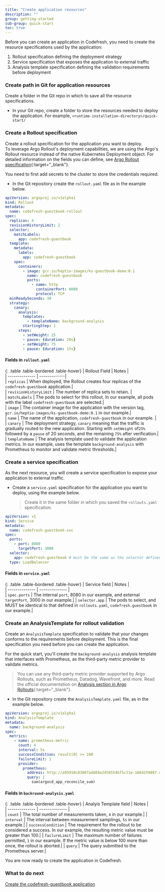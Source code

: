 ```yaml
---
title: "Create application resources"
description: ""
group: getting-started
sub-group: quick-start
toc: true
---
```


Before you can create an application in Codefresh, you need to create the resource specifications used by the application:

1. Rollout specification defining the deployment strategy 
1. Service specification that exposes the application to external traffic
1. Analysis template specification defining the validation requirements before deployment


### Create path in Git for application resources
Create a folder in the Git repo in which to save all the resource specifications. 

* In your Git repo, create a folder to store the resources needed to deploy the application.
  For example, `<runtime-installation-directory>/quick-start/`

### Create a Rollout specification

Create a rollout specification for the application you want to deploy.  
To leverage Argo Rollout's deployment capabilities, we are using the Argo's Rollout resource instead of the native Kubernetes Deployment object.
For detailed information on the fields you can define, see [Argo Rollout specification](https://argoproj.github.io/argo-rollouts/features/specification/){:target="\_blank"}. 

 You need to first add secrets to the cluster to store the credentials required. 

* In the Git repository create the `rollout.yaml` file as in the example below.


```yaml
apiVersion: argoproj.io/v1alpha1
kind: Rollout
metadata:
  name: codefresh-guestbook-rollout
spec:
  replicas: 4
  revisionHistoryLimit: 2
  selector:
    matchLabels:
      app: codefresh-guestbook
  template:
    metadata:
      labels:
        app: codefresh-guestbook
    spec:
      containers:
        - image: gcr.io/heptio-images/ks-guestbook-demo:0.1
          name: codefresh-guestbook
          ports:
            - name: http
              containerPort: 8080
              protocol: TCP
  minReadySeconds: 30
  strategy:
    canary:
      analysis:
        templates:
          - templateName: background-analysis
        startingStep: 1
      steps:
        - setWeight: 25
        - pause: {duration: 20s}
        - setWeight: 75
        - pause: {duration: 15s}
```

####  Fields in `rollout.yaml`

{: .table .table-bordered .table-hover}
|  Rollout Field                             | Notes        |  
| --------------                     | -------------|  
| `replicas`                         | When deployed, the Rollout creates four replicas of the `codefresh-guestbook` application.|  
| `revisionHistoryLimit`             | The number of replica sets to retain.  |      
| `matchLabels`                      | The pods to select for this rollout. In our example, all pods with the label `codefresh-guestbook` are selected.|      
| `image`                            | The container image for the application with the version tag, `gcr.io/heptio-images/ks-guestbook-demo:0.1` in our example.|                             
| `name`                             | The name of the application, `codefresh-guestbook` in our example. |       
| `canary`                           | The deployment strategy, `canary` meaning that the traffic is gradually routed to the new application. Starting with `setWeight` of`25%` followed by a `pause` of 20 seconds, and the remaining `75%` after verification.|  
| `templateName`                      | The analysis template used to validate the application metrics. In our example, uses the template `background-analysis` with Prometheus to monitor and validate metric thresholds.|  


### Create a service specification
As the next resource, you will create a service specification to expose your application to external traffic. 

* Create a `service.yaml` specification for the application you want to deploy, using the example below.  
  > Create it in the same folder in which you saved the `rollouts.yaml` specification. 

```yaml
apiVersion: v1
kind: Service
metadata:
  name: codefresh-guestbook-svc
spec:
  ports:
    - port: 8080
      targetPort: 3000
  selector:
    app: codefresh-guestbook # must be the same as the selector defined in rollouts.yaml
  type: LoadBalancer
```

####  Fields in `service.yaml`

{: .table .table-bordered .table-hover}
|  Service field            |  Notes |  
| --------------            | --------------           |  
| `spec.ports`              | The internal `port`, 8080 in our example, and external `targetPort`, 3000 in our example.| 
| `selector.app`            | The pods to select, and MUST be identical to that defined in `rollouts.yaml`, `codefresh.guestbook` in our example.| 

### Create an AnalysisTemplate for rollout validation
Create an `AnalysisTemplate` specification to validate that your changes conforms to the requirements before deployment. This is the final specification you need before you can create the application.

For the quick start, you'll create the `background-analysis` analysis template that interfaces with Prometheus, as the third-party metric provider to validate metrics. 
> You can use any third-party metric provider supported by Argo Rollouts, such as Prometheus, Datadog, Wavefront, and more. Read the official documentation on [Analysis section in Argo Rollouts](https://argoproj.github.io/argo-rollouts/){:target="\_blank"}. 


* In the Git repository create the `AnalysisTemplate.yaml` file, as in the example below.


```yaml
apiVersion: argoproj.io/v1alpha1
kind: AnalysisTemplate
metadata:
  name: background-analysis
spec:
  metrics:
    - name: prometheus-metric
      count: 4
      interval: 5s
      successCondition: result[0] >= 100
      failureLimit: 1
      provider:
        prometheus:
          address: http://a95910c83807a4089a2458554bf5c21e-1864259807.us-east-1.elb.amazonaws.com:9090
          query: |
            sum(argocd_app_reconcile_sum)
```

####  Fields in `backround-analysis.yaml`

{: .table .table-bordered .table-hover}
|  Analyis Template field            |  Notes |  
| --------------            | --------------           |  
| `count`                   | The total number of measurements taken, `4` in our example.| 
| `interval`                | The interval between measurement samplings, `5s` in our example.| 
| `successCondition`        | The requirement for the rollout to be considered a success. In our example, the resulting metric value must be greater than 100.|
| `failureLimit`            | The maximum number of failures permitted, `1` in our example. If the metric value is below 100 more than once, the rollout is aborted.|
| `query`                   | The query submitted to the Prometheus server.|

You are now ready to create the application in Codefresh. 

### What to do next
[Create the codefresh-guestbook application]({{site.baseurl}}/docs/getting-started/quick-start/create-app-ui)